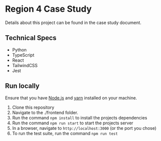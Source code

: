 # Region 4 Case Study

Details about this project can be found in the case study document.

## Technical Specs

- Python
- TypeScript
- React
- TailwindCSS
- Jest

## Run locally

Ensure that you have [Node.js](https://nodejs.org/) and [yarn](https://yarnpkg.com/getting-started/install) installed on your machine.

1. Clone this repository
2. Navigate to the ./frontend folder.
3. Run the command `npm install` to install the projects dependencies
4. Run the command `npm run start` to start the projects server
5. In a browser, navigate to `http://localhost:3000` (or the port you chose)
6. To run the test suite, run the command `npm run test`
